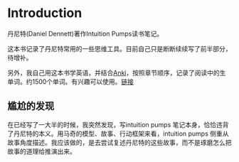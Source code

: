 # Introduction

丹尼特\(Daniel Dennett\)著作Intuition Pumps读书笔记。

这本书记录了丹尼特常用的一些思维工具。目前自己只是断断续续写了前半部分，待增补。

另外，我自己用这本书学英语，并结合[Anki](https://www.ankichina.net/anki20.html)，按照章节顺序，记录了阅读中的生单词。约1500个单词。有兴趣可以使用。[链接](https://ankiweb.net/shared/info/1443966211)

## 尴尬的发现

在已经写了一大半的时候，我突然发现，写intuition pumps 笔记本身，恰恰违背了丹尼特的本义。用马奇的模型、故事、行动框架来看，intuition pumps 侧重从故事角度描述。我应该做的，是去尝试复述丹尼特的这些故事，而不是琢磨怎么把故事的道理给推演出来。


